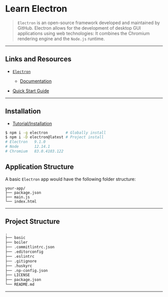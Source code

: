 # Learn Electron

> `Electron` is an open-source framework developed and maintained by GitHub. Electron allows for the development of desktop GUI applications using web technologies: It combines the Chromium rendering engine and the `Node.js` runtime.

---

## Links and Resources

* [`Electron`](https://github.com/electron/electron)
  * [Documentation](https://electronjs.org/docs)

* [Quick Start Guide](https://electronjs.org/docs/tutorial/quick-start)

---

## Installation

* [Tutorial/Installation](https://electronjs.org/docs/tutorial/installation)

```bash
$ npm i -g electron        # Globally install
$ npm i -D electron@latest # Project install
# Electron   9.1.0
# Node       12.14.1
# Chromium   83.0.4103.122
```

## Application Structure

A basic `Electron` app would have the following folder structure:

```text
your-app/
├── package.json
├── main.js
└── index.html
```

---

## Project Structure

```md
.
├── basic
├── boiler
├── .commitlintrc.json
├── .editorconfig
├── .eslintrc
├── .gitignore
├── .huskyrc
├── .np-config.json
├── LICENSE
├── package.json
└── README.md
```

---
